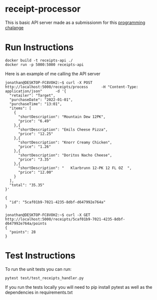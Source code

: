 # receipt-processor
This is basic API server made as a submissionm for this [programming chalange](https://github.com/fetch-rewards/receipt-processor-challenge/tree/main)

# Run Instructions
```
docker build -t receipts-api ./ 
docker run -p 5000:5000 receipts-api 
```

Here is an example of me calling the API server 

```
jonathan@DESKTOP-FC8VOH2:~$ curl -X POST http://localhost:5000/receipts/process      -H "Content-Type: application/json"      -d '{
  "retailer": "Target",
  "purchaseDate": "2022-01-01",
  "purchaseTime": "13:01",
  "items": [
    {
      "shortDescription": "Mountain Dew 12PK",
      "price": "6.49"
    },{
      "shortDescription": "Emils Cheese Pizza",
      "price": "12.25"
    },{
      "shortDescription": "Knorr Creamy Chicken",
      "price": "1.26"
    },{
      "shortDescription": "Doritos Nacho Cheese",
      "price": "3.35"
    },{
      "shortDescription": "   Klarbrunn 12-PK 12 FL OZ  ",
      "price": "12.00"
    }
  ],
  "total": "35.35"
}'

{
  "id": "5caf01b9-7021-4235-8dbf-d647992e764a"
}

jonathan@DESKTOP-FC8VOH2:~$ curl -X GET http://localhost:5000/receipts/5caf01b9-7021-4235-8dbf-d647992e764a/points
{
  "points": 28
}
```
# Test Instructions
To run the unit tests you can run: 

`pytest test/test_receipts_handler.py`

If you run the tests locally you will need to pip install pytest as well as the dependencies in requirements.txt